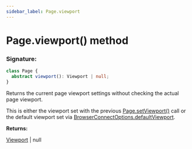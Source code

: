```yaml
---
sidebar_label: Page.viewport
---
```


# Page.viewport() method

### Signature:

```typescript
class Page {
  abstract viewport(): Viewport | null;
}
```

Returns the current page viewport settings without checking the actual page viewport.

This is either the viewport set with the previous [Page.setViewport()](./puppeteer.page.setviewport.md) call or the default viewport set via [BrowserConnectOptions.defaultViewport](./puppeteer.browserconnectoptions.md#defaultviewport).

**Returns:**

[Viewport](./puppeteer.viewport.md) \| null
